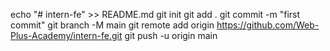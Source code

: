 echo "# intern-fe" >> README.md
git init
git add .
git commit -m "first commit"
git branch -M main
git remote add origin https://github.com/Web-Plus-Academy/intern-fe.git
git push -u origin main
